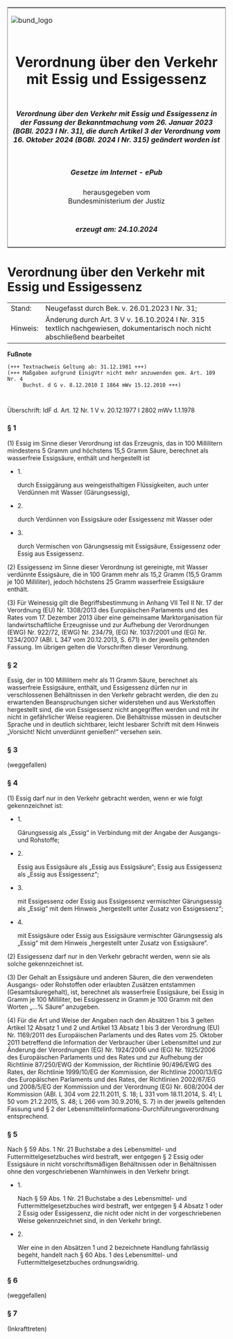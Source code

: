 <span id="DECKBLATT.html"></span>

<table border="0" frame="border" width="100%">

<tr valign="top">

<td align="left">

![bund\_logo](BfJ_2021_Web_de_de.gif)

</td>

<td align="right">

 

</td>

</tr>

<tr align="center" valign="middle">

<td colspan="2">

# Verordnung über den Verkehr mit Essig und Essigessenz

</td>

</tr>

<tr align="center" valign="middle">

<td colspan="2">

##### Verordnung über den Verkehr mit Essig und Essigessenz in der Fassung der Bekanntmachung vom 26. Januar 2023 (BGBl. 2023 I Nr. 31), die durch Artikel 3 der Verordnung vom 16. Oktober 2024 (BGBl. 2024 I Nr. 315) geändert worden ist

</td>

</tr>

<tr align="center" valign="middle">

<td colspan="2">

  
  

##### Gesetze im Internet - ePub  
  
herausgegeben vom  
Bundesministerium der Justiz

</td>

</tr>

<tr align="center" valign="bottom">

<td colspan="2">

  
  

##### erzeugt am: 24.10.2024

</td>

</tr>

</table>

<span id="BJNR007320972.html"></span>

# Verordnung über den Verkehr mit Essig und Essigessenz

<div>

<div class="jnhtml">

|          |                                                                                                                          |
| -------- | ------------------------------------------------------------------------------------------------------------------------ |
| Stand:   | Neugefasst durch Bek. v. 26.01.2023 I Nr. 31;                                                                            |
| Hinweis: | Änderung durch Art. 3 V v. 16.10.2024 I Nr. 315 textlich nachgewiesen, dokumentarisch noch nicht abschließend bearbeitet |

</div>

</div>

<div>

  
**Fußnote**

<div class="jnhtml">

<div>

<div class="jurAbsatz">

  

``` 
(+++ Textnachweis Geltung ab: 31.12.1981 +++)
(+++ Maßgaben aufgrund EinigVtr nicht mehr anzuwenden gem. Art. 109 Nr. 4 
     Buchst. d G v. 8.12.2010 I 1864 mWv 15.12.2010 +++)

 
```

Überschrift: IdF d. Art. 12 Nr. 1 V v. 20.12.1977 I 2802 mWv 1.1.1978

</div>

</div>

</div>

</div>

<span id="BJNR007320972BJNE000204130.html"></span>

### § 1  

<div>

<div class="jnhtml">

<div>

<div class="jurAbsatz">

(1) Essig im Sinne dieser Verordnung ist das Erzeugnis, das in 100
Millilitern mindestens 5 Gramm und höchstens 15,5 Gramm Säure, berechnet
als wasserfreie Essigsäure, enthält und hergestellt ist

  - 1\.
    
    <div style="">
    
    durch Essiggärung aus weingeisthaltigen Flüssigkeiten, auch unter
    Verdünnen mit Wasser (Gärungsessig),
    
    </div>

  - 2\.
    
    <div style="">
    
    durch Verdünnen von Essigsäure oder Essigessenz mit Wasser oder
    
    </div>

  - 3\.
    
    <div style="">
    
    durch Vermischen von Gärungsessig mit Essigsäure, Essigessenz oder
    Essig aus Essigessenz.
    
    </div>

</div>

<div class="jurAbsatz">

(2) Essigessenz im Sinne dieser Verordnung ist gereinigte, mit Wasser
verdünnte Essigsäure, die in 100 Gramm mehr als 15,2 Gramm (15,5 Gramm
je 100 Milliliter), jedoch höchstens 25 Gramm wasserfreie Essigsäure
enthält.

</div>

<div class="jurAbsatz">

(3) Für Weinessig gilt die Begriffsbestimmung in Anhang VII Teil II Nr.
17 der Verordnung (EU) Nr. 1308/2013 des Europäischen Parlaments und des
Rates vom 17. Dezember 2013 über eine gemeinsame Marktorganisation für
landwirtschaftliche Erzeugnisse und zur Aufhebung der Verordnungen (EWG)
Nr. 922/72, (EWG) Nr. 234/79, (EG) Nr. 1037/2001 und (EG) Nr. 1234/2007
(ABl. L 347 vom 20.12.2013, S. 671) in der jeweils geltenden Fassung. Im
übrigen gelten die Vorschriften dieser Verordnung.

</div>

</div>

</div>

</div>

<span id="BJNR007320972BJNE000402130.html"></span>

### § 2  

<div>

<div class="jnhtml">

<div>

<div class="jurAbsatz">

Essig, der in 100 Millilitern mehr als 11 Gramm Säure, berechnet als
wasserfreie Essigsäure, enthält, und Essigessenz dürfen nur in
verschlossenen Behältnissen in den Verkehr gebracht werden, die den zu
erwartenden Beanspruchungen sicher widerstehen und aus Werkstoffen
hergestellt sind, die von Essigessenz nicht angegriffen werden und mit
ihr nicht in gefährlicher Weise reagieren. Die Behältnisse müssen in
deutscher Sprache und in deutlich sichtbarer, leicht lesbarer Schrift
mit dem Hinweis „Vorsicht\! Nicht unverdünnt genießen\!“ versehen sein.

</div>

</div>

</div>

</div>

<span id="BJNR007320972BJNE000501130.html"></span>

### § 3  
(weggefallen)

<span id="BJNR007320972BJNE000602130.html"></span>

### § 4  

<div>

<div class="jnhtml">

<div>

<div class="jurAbsatz">

(1) Essig darf nur in den Verkehr gebracht werden, wenn er wie folgt
gekennzeichnet ist:

  - 1\.
    
    <div style="">
    
    Gärungsessig als „Essig“ in Verbindung mit der Angabe der Ausgangs-
    und Rohstoffe;
    
    </div>

  - 2\.
    
    <div style="">
    
    Essig aus Essigsäure als „Essig aus Essigsäure“; Essig aus
    Essigessenz als „Essig aus Essigessenz“;
    
    </div>

  - 3\.
    
    <div style="">
    
    mit Essigessenz oder Essig aus Essigessenz vermischter Gärungsessig
    als „Essig“ mit dem Hinweis „hergestellt unter Zusatz von
    Essigessenz“;
    
    </div>

  - 4\.
    
    <div style="">
    
    mit Essigsäure oder Essig aus Essigsäure vermischter Gärungsessig
    als „Essig“ mit dem Hinweis „hergestellt unter Zusatz von
    Essigsäure“.
    
    </div>

</div>

<div class="jurAbsatz">

(2) Essigessenz darf nur in den Verkehr gebracht werden, wenn sie als
solche gekennzeichnet ist.

</div>

<div class="jurAbsatz">

(3) Der Gehalt an Essigsäure und anderen Säuren, die den verwendeten
Ausgangs- oder Rohstoffen oder erlaubten Zusätzen entstammen
(Gesamtsäuregehalt), ist, berechnet als wasserfreie Essigsäure, bei
Essig in Gramm je 100 Milliliter, bei Essigessenz in Gramm je 100 Gramm
mit den Worten „…% Säure“ anzugeben.

</div>

<div class="jurAbsatz">

(4) Für die Art und Weise der Angaben nach den Absätzen 1 bis 3 gelten
Artikel 12 Absatz 1 und 2 und Artikel 13 Absatz 1 bis 3 der Verordnung
(EU) Nr. 1169/2011 des Europäischen Parlaments und des Rates vom 25.
Oktober 2011 betreffend die Information der Verbraucher über
Lebensmittel und zur Änderung der Verordnungen (EG) Nr. 1924/2006 und
(EG) Nr. 1925/2006 des Europäischen Parlaments und des Rates und zur
Aufhebung der Richtlinie 87/250/EWG der Kommission, der Richtlinie
90/496/EWG des Rates, der Richtlinie 1999/10/EG der Kommission, der
Richtlinie 2000/13/EG des Europäischen Parlaments und des Rates, der
Richtlinien 2002/67/EG und 2008/5/EG der Kommission und der Verordnung
(EG) Nr. 608/2004 der Kommission (ABl. L 304 vom 22.11.2011, S. 18; L
331 vom 18.11.2014, S. 41; L 50 vom 21.2.2015, S. 48; L 266 vom
30.9.2016, S. 7) in der jeweils geltenden Fassung und § 2 der
Lebensmittelinformations-Durchführungsverordnung entsprechend.

</div>

</div>

</div>

</div>

<span id="BJNR007320972BJNE000803130.html"></span>

### § 5  

<div>

<div class="jnhtml">

<div>

<div class="jurAbsatz">

Nach § 59 Abs. 1 Nr. 21 Buchstabe a des Lebensmittel- und
Futtermittelgesetzbuches wird bestraft, wer entgegen § 2 Essig oder
Essigsäure in nicht vorschriftsmäßigen Behältnissen oder in Behältnissen
ohne den vorgeschriebenen Warnhinweis in den Verkehr bringt.

  - 1\.
    
    <div style="">
    
    Nach § 59 Abs. 1 Nr. 21 Buchstabe a des Lebensmittel- und
    Futtermittelgesetzbuches wird bestraft, wer entgegen § 4 Absatz 1
    oder 2 Essig oder Essigessenz, die nicht oder nicht in der
    vorgeschriebenen Weise gekennzeichnet sind, in den Verkehr bringt.
    
    </div>

  - 2\.
    
    <div style="">
    
    Wer eine in den Absätzen 1 und 2 bezeichnete Handlung fahrlässig
    begeht, handelt nach § 60 Abs. 1 des Lebensmittel- und
    Futtermittelgesetzbuches ordnungswidrig.
    
    </div>

</div>

</div>

</div>

</div>

<span id="BJNR007320972BJNE000901130.html"></span>

### § 6  
(weggefallen)

<span id="BJNR007320972BJNE001102130.html"></span>

### § 7  
(Inkrafttreten)

